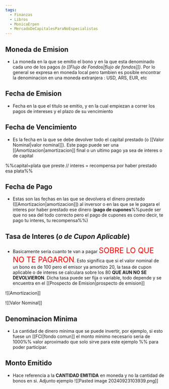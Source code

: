 ```yaml
---
tags:
  - Finanzas
  - Libros
  - MonicaErpen
  - MercadoDeCapitalesParaNoEspecialistas
---
```

## Moneda de Emision

- La moneda en la que se emitio el bono y en la que esta denominado cada uno de los pagos *(o [[Flujo de Fondos|flujo de fondos]])*. Por lo general se expresa en moneda local pero tambien es posible encontrar la denominacion en una moneda extranjera : USD, ARS, EUR, etc

## Fecha de Emision 

- Fecha en la que el titulo se emitio, y en la cual empiezan a correr los pagos de intereses y el plazo de su vencimiento

## Fecha de Vencimiento

- Es la fecha en la que se debe devolver todo el capital prestado (o [[Valor Nominal|valor nominal]]). Este pago puede ser una [[Amortizacion|amortizacion]] final o un ultimo pago ya sea de interes o de capital

%%capital=plata que preste // interes = recompensa por haber prestado esa plata%%

## Fecha de Pago

- Estas son las fechas en las que se devolvera el dinero prestado ([[Amortizacion|amortizacion]]) al inversor o en las que se le pagara el interes por haber prestado ese dinero (**pago de cupones**%%puede ser que no sea del todo correcto pero el pago de cupones es como decir, te pago tu interes, tu recompensa%%)

## Tasa de Interes (*o de Cupon Aplicable*)

- Basicamente seria cuanto te van a pagar <font size = 5 color="red">SOBRE LO QUE NO TE PAGARON</font>. 
  Esto significa que si el valor nominal de un bono es de 100 pero el emisor ya amortizo 20, la tasa de cupon aplicable o de interes se calculara sobre los 80 **QUE AUN NO SE DEVOLVIERON**. Dicha tasa puede ser fija o variable, todo depende y se encuentra en el [[Prospecto de Emision|prospecto de emision]] 

![[Amortizacion]]

![[Valor Nominal]]

## Denominacion Minima

- La cantidad de dinero minima que se puede invertir, por ejemplo, si esto fuese un [[FCI|fondo comun]] el monto minimo necesario seria de 1000%% valor aproximado que solo sirve para este ejemplo %% para poder participar.

## Monto Emitido

- Hace referencia a la **CANTIDAD EMITIDA** en moneda y no la cantidad de bonos en si. Adjunto ejemplo
  ![[Pasted image 20240923103939.png]]
